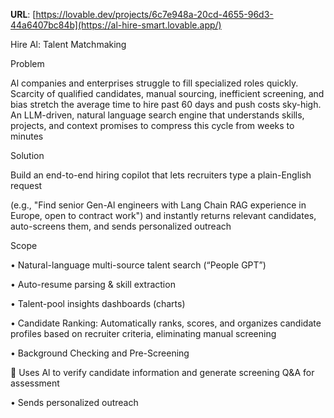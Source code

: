 **URL**: [https://lovable.dev/projects/6c7e948a-20cd-4655-96d3-44a6407bc84b](https://al-hire-smart.lovable.app/)

Hire Al: Talent Matchmaking

Problem

Al companies and enterprises struggle to fill specialized roles quickly. Scarcity of qualified candidates, manual sourcing, inefficient screening, and bias stretch the average time to hire past 60 days and push costs sky-high. An LLM-driven, natural language search engine that understands skills, projects, and context promises to compress this cycle from weeks to minutes

Solution

Build an end-to-end hiring copilot that lets recruiters type a plain-English request

(e.g., "Find senior Gen-Al engineers with Lang Chain RAG experience in Europe, open to contract work") and instantly returns relevant candidates, auto-screens them, and sends personalized outreach

Scope

•	Natural-language multi-source talent search (“People GPT”)

•	Auto-resume parsing & skill extraction

•	Talent-pool insights dashboards (charts)

•	Candidate Ranking: Automatically ranks, scores, and organizes candidate profiles based on recruiter criteria, eliminating manual screening

•	Background Checking and Pre-Screening

	Uses Al to verify candidate information and generate screening Q&A for assessment

•	Sends personalized outreach
